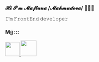 ### 𝓗𝓲 𝓘'𝓶 𝓜𝓪𝓯𝓽𝓾𝓷𝓪 /𝓜𝓪𝓱𝓶𝓾𝓭𝓸𝓿𝓪/ 🖐🏻😁

𝙸'𝚖 𝙵𝚛𝚘𝚗𝚝𝙴𝚗𝚍 𝚍𝚎𝚟𝚎𝚕𝚘𝚙𝚎𝚛

### Mყ :::
<a href="https://www.linkedin.com/in/oysha-bonu-52086a245/"><img src="https://www.pngkey.com/png/detail/14-146540_linkedin-no-brainer-simbolo-do-linkedin.png" width="45">  </a><a href="https://www.instagram.com/m_bona_/"><img src="https://demax.pro/wa-data/public/shop/products/89/65/106589/images/103174/103174.970.png" width="50px">  </a>


